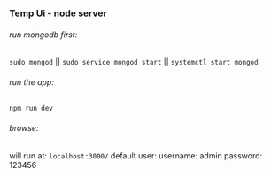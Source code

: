 ### Temp Ui - node server

###### run mongodb first:
`sudo mongod` || `sudo service mongod start` || `systemctl start mongod`
###### run the app:
`npm run dev`
###### browse:
will run at: `localhost:3000/`
default user:
    username: admin
    password: 123456